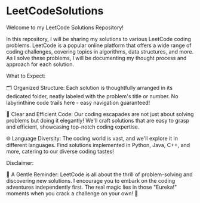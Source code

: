 # LeetCodeSolutions
Welcome to my LeetCode Solutions Repository!

In this repository, I will be sharing my solutions to various LeetCode coding problems. LeetCode is a popular online platform that offers a wide range of coding challenges, covering topics in algorithms, data structures, and more. As I solve these problems, I will be documenting my thought process and approach for each solution.

What to Expect:

🗂️ Organized Structure: Each solution is thoughtfully arranged in its dedicated folder, neatly labeled with the problem's title or number. No labyrinthine code trails here - easy navigation guaranteed!

🧠 Clear and Efficient Code: Our coding escapades are not just about solving problems but doing it elegantly! We'll craft solutions that are easy to grasp and efficient, showcasing top-notch coding expertise.

🌐 Language Diversity: The coding world is vast, and we'll explore it in different languages. Find solutions implemented in Python, Java, C++, and more, catering to our diverse coding tastes!

Disclaimer:

🤫 A Gentle Reminder: LeetCode is all about the thrill of problem-solving and discovering new solutions. I encourage you to embark on the coding adventures independently first. The real magic lies in those "Eureka!" moments when you crack a challenge on your own! 🎯
